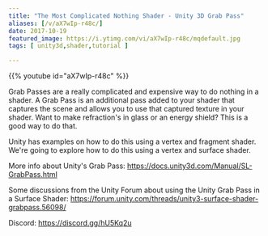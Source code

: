 ```yaml
---
title: "The Most Complicated Nothing Shader - Unity 3D Grab Pass"
aliases: [/v/aX7wIp-r48c/]
date: 2017-10-19
featured_image: https://i.ytimg.com/vi/aX7wIp-r48c/mqdefault.jpg
tags: [ unity3d,shader,tutorial ]

---
```


{{% youtube id="aX7wIp-r48c" %}}

Grab Passes are a really complicated and expensive way to do nothing in a shader. A Grab Pass is an additional pass added to your shader that captures the scene and allows you to use that captured texture in your shader. Want to make refraction's in glass or an energy shield? This is a good way to do that.

Unity has examples on how to do this using a vertex and fragment shader. We're going to explore how to do this using a vertex and surface shader.

More info about Unity's Grab Pass:
https://docs.unity3d.com/Manual/SL-GrabPass.html

Some discussions from the Unity Forum about using the Unity Grab Pass in a Surface Shader:
https://forum.unity.com/threads/unity3-surface-shader-grabpass.56098/

Discord: https://discord.gg/hU5Kq2u